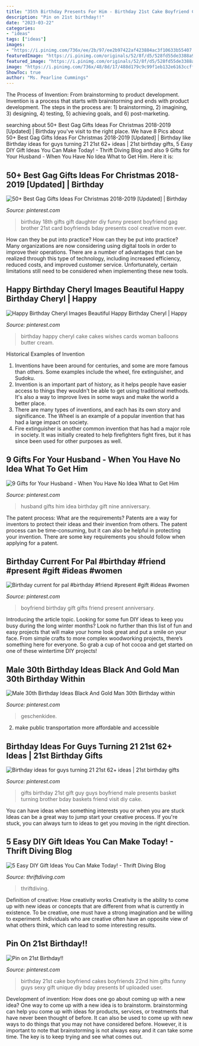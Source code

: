 ```yaml
---
title: "35th Birthday Presents For Him - Birthday 21st Cake Boyfriend Cakes Boyfriends 22nd Him Gifts Funny Guys Sexy Gift Unique Diy Bday Presents Bf Uploaded User"
description: "Pin on 21st birthday!!"
date: "2023-03-22"
categories:
- "ideas"
tags: ["ideas"]
images:
- "https://i.pinimg.com/736x/ee/2b/97/ee2b97422af423884ac3f10633b55407.jpg"
featuredImage: "https://i.pinimg.com/originals/52/8f/d5/528fd55de3388a99a09a11d22bc0bd4b.jpg"
featured_image: "https://i.pinimg.com/originals/52/8f/d5/528fd55de3388a99a09a11d22bc0bd4b.jpg"
image: "https://i.pinimg.com/736x/48/8d/17/488d179c9c99f1eb132e6163ccff99c3.jpg"
ShowToc: true
author: "Ms. Pearline Cummings"
---
```



The Process of Invention: From brainstorming to product development.
Invention is a process that starts with brainstorming and ends with product development. The steps in the process are: 1) brainstorming, 2) imagining, 3) designing, 4) testing, 5) achieving goals, and 6) post-marketing.

	

		
searching about 50+ Best Gag Gifts Ideas For Christmas 2018-2019 [Updated] | Birthday you've visit to the right place. We have 8 Pics about 50+ Best Gag Gifts Ideas For Christmas 2018-2019 [Updated] | Birthday like Birthday ideas for guys turning 21 21st 62+ ideas | 21st birthday gifts, 5 Easy DIY Gift Ideas You Can Make Today! - Thrift Diving Blog and also 9 Gifts for Your Husband - When You Have No Idea What to Get Him. Here it is:
		
    
## 50+ Best Gag Gifts Ideas For Christmas 2018-2019 [Updated] | Birthday

<img loading=lazy src="https://i.pinimg.com/736x/fa/d8/02/fad8024f67697b03f2375a3cc214a1cf--th-birthday-gift-ideas-birthday-gag-gifts.jpg" onerror="this.onerror=null;this.src='https://tse1.mm.bing.net/th?id=OIP.VpMbrSTAvJLNuQMZmLpgkAHaJ3&amp;pid=15.1';" alt="50+ Best Gag Gifts Ideas For Christmas 2018-2019 [Updated] | Birthday">

_Source: pinterest.com_

>birthday 18th gifts gift daughter diy funny present boyfriend gag brother 21st card boyfriends bday presents cool creative mom ever. 

	

How can they be put into practice?
How can they be put into practice? Many organizations are now considering using digital tools in order to improve their operations.  There are a number of advantages that can be realized through this type of technology, including increased efficiency, reduced costs, and improved customer service. Unfortunately, certain limitations still need to be considered when implementing these new tools.

    
## Happy Birthday Cheryl Images Beautiful Happy Birthday Cheryl | Happy

<img loading=lazy src="https://i.pinimg.com/736x/ee/2b/97/ee2b97422af423884ac3f10633b55407.jpg" onerror="this.onerror=null;this.src='https://tse4.mm.bing.net/th?id=OIP.itdJ35mezvr7hE0V04E_dgHaIY&amp;pid=15.1';" alt="Happy Birthday Cheryl Images Beautiful Happy Birthday Cheryl | Happy">

_Source: pinterest.com_

>birthday happy cheryl cake cakes wishes cards woman balloons butter cream. 

	

Historical Examples of Invention
1. Inventions have been around for centuries, and some are more famous than others. Some examples include the wheel, fire extinguisher, and Sudoku.
2. Invention is an important part of history, as it helps people have easier access to things they wouldn't be able to get using traditional methods. It's also a way to improve lives in some ways and make the world a better place.
3. There are many types of inventions, and each has its own story and significance. The Wheel is an example of a popular invention that has had a large impact on society.
4. Fire extinguisher is another common invention that has had a major role in society. It was initially created to help firefighters fight fires, but it has since been used for other purposes as well.

    
## 9 Gifts For Your Husband - When You Have No Idea What To Get Him

<img loading=lazy src="https://i.pinimg.com/736x/f7/c3/ee/f7c3eeb504f3327d29fd9049acad650d.jpg" onerror="this.onerror=null;this.src='https://tse2.mm.bing.net/th?id=OIP.cDX7Fwuoo3jThuw6XBlSEQHaLH&amp;pid=15.1';" alt="9 Gifts for Your Husband - When You Have No Idea What to Get Him">

_Source: pinterest.com_

>husband gifts him idea birthday gift nine anniversary. 

	

The patent process: What are the requirements?
Patents are a way for inventors to protect their ideas and their invention from others. The patent process can be time-consuming, but it can also be helpful in protecting your invention. There are some key requirements you should follow when applying for a patent.

    
## Birthday Current For Pal #birthday #friend #present #gift #ideas #women

<img loading=lazy src="https://i.pinimg.com/736x/48/8d/17/488d179c9c99f1eb132e6163ccff99c3.jpg" onerror="this.onerror=null;this.src='https://tse3.mm.bing.net/th?id=OIP.kFjhmgO4Yo079uaHD-qyYQHaJ3&amp;pid=15.1';" alt="Birthday current for pal #birthday #friend #present #gift #ideas #women">

_Source: pinterest.com_

>boyfriend birthday gift gifts friend present anniversary. 

	

Introducing the article topic.
Looking for some fun DIY ideas to keep you busy during the long winter months? Look no further than this list of fun and easy projects that will make your home look great and put a smile on your face. From simple crafts to more complex woodworking projects, there’s something here for everyone. So grab a cup of hot cocoa and get started on one of these wintertime DIY projects!

    
## Male 30th Birthday Ideas Black And Gold Man 30th Birthday Within

<img loading=lazy src="https://i.pinimg.com/736x/79/b9/73/79b9733ecd2ab7ed0f9f4bc135842abb.jpg" onerror="this.onerror=null;this.src='https://tse2.mm.bing.net/th?id=OIP.4GbDzOhbsHJN9IWbzWUmdwHaJK&amp;pid=15.1';" alt="Male 30th Birthday Ideas Black And Gold Man 30th Birthday within">

_Source: pinterest.com_

>geschenkidee. 

	

2. make public transportation more affordable and accessible

    
## Birthday Ideas For Guys Turning 21 21st 62+ Ideas | 21st Birthday Gifts

<img loading=lazy src="https://i.pinimg.com/736x/15/91/d9/1591d918848bebecf52ff610c88fbe20.jpg" onerror="this.onerror=null;this.src='https://tse2.mm.bing.net/th?id=OIP.kFZZACn-QNgrML5cGsUIAgAAAA&amp;pid=15.1';" alt="Birthday ideas for guys turning 21 21st 62+ ideas | 21st birthday gifts">

_Source: pinterest.com_

>gifts birthday 21st gift guy guys boyfriend male presents basket turning brother bday baskets friend visit diy cake. 

	

You can have ideas when something interests you or when you are stuck
Ideas can be a great way to jump start your creative process. If you're stuck, you can always turn to ideas to get you moving in the right direction.

    
## 5 Easy DIY Gift Ideas You Can Make Today! - Thrift Diving Blog

<img loading=lazy src="https://thriftdiving.com/wp-content/uploads/2014/01/5-easy-homemade-diy-gifts-you-can-make-today.jpg" onerror="this.onerror=null;this.src='https://tse3.mm.bing.net/th?id=OIP.UQWmwSm8abzHFioN7zmBSgHaMz&amp;pid=15.1';" alt="5 Easy DIY Gift Ideas You Can Make Today! - Thrift Diving Blog">

_Source: thriftdiving.com_

>thriftdiving. 

	

Definition of creative: How creativity works
Creativity is the ability to come up with new ideas or concepts that are different from what is currently in existence. To be creative, one must have a strong imagination and be willing to experiment. Individuals who are creative often have an opposite view of what others think, which can lead to some interesting results.

    
## Pin On 21st Birthday!!

<img loading=lazy src="https://i.pinimg.com/originals/52/8f/d5/528fd55de3388a99a09a11d22bc0bd4b.jpg" onerror="this.onerror=null;this.src='https://tse3.mm.bing.net/th?id=OIP.VgRSPrqdNRyJUNvOwlSExwHaJ4&amp;pid=15.1';" alt="Pin on 21st Birthday!!">

_Source: pinterest.com_

>birthday 21st cake boyfriend cakes boyfriends 22nd him gifts funny guys sexy gift unique diy bday presents bf uploaded user. 

	

Development of invention: How does one go about coming up with a new idea?
One way to come up with a new idea is to brainstorm. brainstorming can help you come up with ideas for products, services, or treatments that have never been thought of before. It can also be used to come up with new ways to do things that you may not have considered before. However, it is important to note that brainstorming is not always easy and it can take some time. The key is to keep trying and see what comes out.

